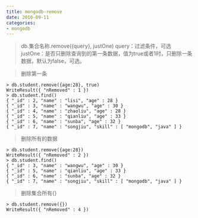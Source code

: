 ```yaml
---
title: mongodb-remove
date: 2016-09-11
categories: 
- mongodb
---
```


> db.集合名称.remove({query}, justOne)
> query：过滤条件，可选
> justOne：是否只删除查询到的第一条数据，值为true或者1时，只删除一条数据，默认为false，可选。

> 删除第一条

```
> db.student.remove({age:28}, true)
WriteResult({ "nRemoved" : 1 })
> db.student.find()
{ "_id" : 2, "name" : "lisi", "age" : 28 }
{ "_id" : 3, "name" : "wangwu", "age" : 30 }
{ "_id" : 4, "name" : "zhaoliu", "age" : 28 }
{ "_id" : 5, "name" : "qianliu", "age" : 33 }
{ "_id" : 6, "name" : "sunba", "age" : 32 }
{ "_id" : 7, "name" : "songjiu", "skill" : [ "mongodb", "java" ] }
```

> 删除所有的数据

```
> db.student.remove({age:28})
WriteResult({ "nRemoved" : 2 })
> db.student.find()
{ "_id" : 3, "name" : "wangwu", "age" : 30 }
{ "_id" : 5, "name" : "qianliu", "age" : 33 }
{ "_id" : 6, "name" : "sunba", "age" : 32 }
{ "_id" : 7, "name" : "songjiu", "skill" : [ "mongodb", "java" ] }
```

> 删除集合所有{}

```
> db.student.remove({})
WriteResult({ "nRemoved" : 4 })
```







